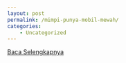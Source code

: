 ```yaml
---
layout: post
permalink: /mimpi-punya-mobil-mewah/
categories:
    - Uncategorized
---
```


[Baca Selengkapnya](/06)